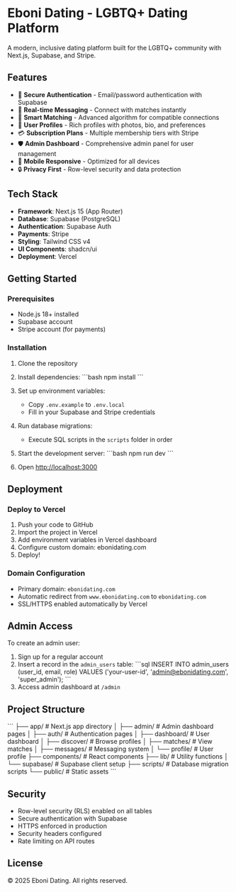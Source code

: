 # Eboni Dating - LGBTQ+ Dating Platform

A modern, inclusive dating platform built for the LGBTQ+ community with Next.js, Supabase, and Stripe.

## Features

- 🔐 **Secure Authentication** - Email/password authentication with Supabase
- 💬 **Real-time Messaging** - Connect with matches instantly
- 🎯 **Smart Matching** - Advanced algorithm for compatible connections
- 👥 **User Profiles** - Rich profiles with photos, bio, and preferences
- 💳 **Subscription Plans** - Multiple membership tiers with Stripe
- 🛡️ **Admin Dashboard** - Comprehensive admin panel for user management
- 📱 **Mobile Responsive** - Optimized for all devices
- 🔒 **Privacy First** - Row-level security and data protection

## Tech Stack

- **Framework**: Next.js 15 (App Router)
- **Database**: Supabase (PostgreSQL)
- **Authentication**: Supabase Auth
- **Payments**: Stripe
- **Styling**: Tailwind CSS v4
- **UI Components**: shadcn/ui
- **Deployment**: Vercel

## Getting Started

### Prerequisites

- Node.js 18+ installed
- Supabase account
- Stripe account (for payments)

### Installation

1. Clone the repository
2. Install dependencies:
   \`\`\`bash
   npm install
   \`\`\`

3. Set up environment variables:
   - Copy `.env.example` to `.env.local`
   - Fill in your Supabase and Stripe credentials

4. Run database migrations:
   - Execute SQL scripts in the `scripts` folder in order

5. Start the development server:
   \`\`\`bash
   npm run dev
   \`\`\`

6. Open [http://localhost:3000](http://localhost:3000)

## Deployment

### Deploy to Vercel

1. Push your code to GitHub
2. Import the project in Vercel
3. Add environment variables in Vercel dashboard
4. Configure custom domain: ebonidating.com
5. Deploy!

### Domain Configuration

- Primary domain: `ebonidating.com`
- Automatic redirect from `www.ebonidating.com` to `ebonidating.com`
- SSL/HTTPS enabled automatically by Vercel

## Admin Access

To create an admin user:

1. Sign up for a regular account
2. Insert a record in the `admin_users` table:
   \`\`\`sql
   INSERT INTO admin_users (user_id, email, role)
   VALUES ('your-user-id', 'admin@ebonidating.com', 'super_admin');
   \`\`\`
3. Access admin dashboard at `/admin`

## Project Structure

\`\`\`
├── app/                    # Next.js app directory
│   ├── admin/             # Admin dashboard pages
│   ├── auth/              # Authentication pages
│   ├── dashboard/         # User dashboard
│   ├── discover/          # Browse profiles
│   ├── matches/           # View matches
│   ├── messages/          # Messaging system
│   └── profile/           # User profile
├── components/            # React components
├── lib/                   # Utility functions
│   └── supabase/         # Supabase client setup
├── scripts/              # Database migration scripts
└── public/               # Static assets
\`\`\`

## Security

- Row-level security (RLS) enabled on all tables
- Secure authentication with Supabase
- HTTPS enforced in production
- Security headers configured
- Rate limiting on API routes

## License

© 2025 Eboni Dating. All rights reserved.
